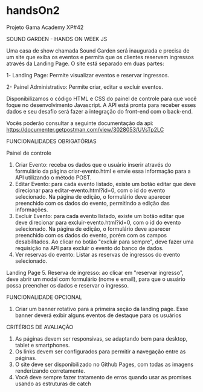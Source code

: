 # handsOn2
Projeto Gama Academy XP#42

SOUND GARDEN - HANDS ON WEEK JS

Uma casa de show chamada Sound Garden será inaugurada e precisa de um site que
exiba os eventos e permita que os clientes reservem ingressos através da Landing Page.
O site está separado em duas partes:

1- Landing Page:
Permite visualizar eventos e reservar ingressos.

2- Painel Administrativo:
Permite criar, editar e excluir eventos.

Disponibilizamos o código HTML e CSS do painel de controle para que você foque no
desenvolvimento Javascript.
A API está pronta para receber esses dados e seu desafio será fazer a integração do
front-end com o back-end.

Vocês poderão consultar a seguinte documentação da api:
https://documenter.getpostman.com/view/3028053/UVsTp2LC

FUNCIONALIDADES OBRIGATÓRIAS

Painel de controle
1. Criar Evento: receba os dados que o usuário inserir através do formulário da
página criar-evento.html e envie essa informação para a API utilizando o método
POST.
2. Editar Evento: para cada evento listado, existe um botão editar que deve
direcionar para editar-evento.html?id=0, com o id do evento selecionado. Na
página de edição, o formulário deve aparecer preenchido com os dados do
evento, permitindo a edição das informações.
3. Excluir Evento: para cada evento listado, existe um botão editar que deve
direcionar para excluir-evento.html?id=0, com o id do evento selecionado. Na
página de edição, o formulário deve aparecer preenchido com os dados do
evento, porém com os campos desabilitados. Ao clicar no botão "excluir para
sempre", deve fazer uma requisição na API para excluir o evento do banco de
dados.
4. Ver reservas do evento: Listar as reservas de ingressos do evento selecionado.

Landing Page
5. Reserva de ingresso: ao clicar em "reservar ingresso", deve abrir um modal com
formulário (nome e email), para que o usuário possa preencher os dados e
reservar o ingresso.

FUNCIONALIDADE OPCIONAL
1. Criar um banner rotativo para a primeira seção da landing page. Esse banner
deverá exibir alguns eventos de destaque para os usuários

CRITÉRIOS DE AVALIAÇÃO
1. As páginas devem ser responsivas, se adaptando bem para
desktop, tablet e smartphones.
2. Os links devem ser configurados para permitir a navegação
entre as páginas.
3. O site deve ser disponibilizado no Github Pages, com todas
as imagens renderizando corretamente.
4. Você deve sempre fazer tratamento de erros quando usar as promises usando as
estruturas de catch
